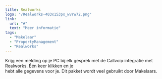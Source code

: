 ```yaml
---
title: Realworks
logo: "/Realworks-403x153px_wvrw72.png"
link:
  url: "#"
  text: "Meer informatie"
tags:
  - "Makelaar"
  - "PropertyManagement"
  - "Realworks"
---
```

Krijg een melding op je PC bij elk gesprek met de Callvoip integratie met Realworks. Één keer klikken en je<br>
hebt alle gegevens voor je. Dit pakket wordt veel gebruikt door Makelaars.

